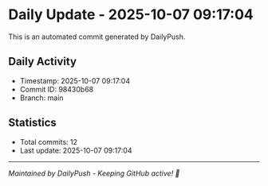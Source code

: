 # Daily Update - 2025-10-07 09:17:04

This is an automated commit generated by DailyPush.

## Daily Activity
- Timestamp: 2025-10-07 09:17:04
- Commit ID: 98430b68
- Branch: main

## Statistics
- Total commits: 12
- Last update: 2025-10-07 09:17:04

---
*Maintained by DailyPush - Keeping GitHub active! 🚀*
